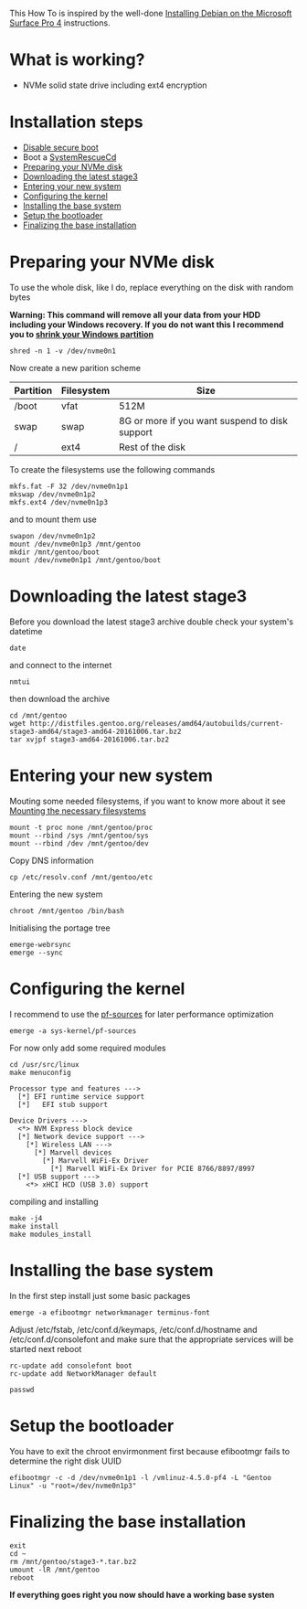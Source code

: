 This How To is inspired by the well-done [Installing Debian on the Microsoft Surface Pro 4](https://github.com/jimdigriz/debian-mssp4) instructions.

# What is working?

 * NVMe solid state drive including ext4 encryption

# Installation steps

 * [Disable secure boot](https://github.com/jimdigriz/debian-mssp4#prepping-windows-10)
 * Boot a [SystemRescueCd](http://www.system-rescue-cd.org/SystemRescueCd_Homepage)
 * [Preparing your NVMe disk](#preparing-your-nvme-disk)
 * [Downloading the latest stage3](#downloading-the-latest-stage3)
 * [Entering your new system](#entering-your-new-system)
 * [Configuring the kernel](#configuring-the-kernel)
 * [Installing the base system](#installing-the-base-system)
 * [Setup the bootloader](#setup-the-bootloader)
 * [Finalizing the base installation](#finalizing-the-base-installation)

# Preparing your NVMe disk

To use the whole disk, like I do, replace everything on the disk with random bytes

**Warning: This command will remove all your data from your HDD including your Windows recovery. If you do not want this I recommend you to [shrink your Windows partition](https://github.com/jimdigriz/debian-mssp4#shrinking-the-windows-partition)**

    shred -n 1 -v /dev/nvme0n1

Now create a new parition scheme

Partition | Filesystem | Size
--- | --- | ---
/boot | vfat | 512M
swap | swap | 8G or more if you want suspend to disk support
/ | ext4 | Rest of the disk

To create the filesystems use the following commands

    mkfs.fat -F 32 /dev/nvme0n1p1
    mkswap /dev/nvme0n1p2
    mkfs.ext4 /dev/nvme0n1p3
    
and to mount them use

    swapon /dev/nvme0n1p2
    mount /dev/nvme0n1p3 /mnt/gentoo
    mkdir /mnt/gentoo/boot
    mount /dev/nvme0n1p1 /mnt/gentoo/boot
    
# Downloading the latest stage3

Before you download the latest stage3 archive double check your system's datetime

    date
    
and connect to the internet

    nmtui
    
then download the archive

    cd /mnt/gentoo
    wget http://distfiles.gentoo.org/releases/amd64/autobuilds/current-stage3-amd64/stage3-amd64-20161006.tar.bz2
    tar xvjpf stage3-amd64-20161006.tar.bz2

# Entering your new system

Mouting some needed filesystems, if you want to know more about it see [Mounting the necessary filesystems](https://wiki.gentoo.org/wiki/Handbook:AMD64/Installation/Base#Mounting_the_necessary_filesystems)

    mount -t proc none /mnt/gentoo/proc
    mount --rbind /sys /mnt/gentoo/sys
    mount --rbind /dev /mnt/gentoo/dev

Copy DNS information

    cp /etc/resolv.conf /mnt/gentoo/etc

Entering the new system

    chroot /mnt/gentoo /bin/bash
  
Initialising the portage tree  
  
    emerge-webrsync
    emerge --sync

# Configuring the kernel

I recommend to use the [pf-sources](https://pf.natalenko.name) for later performance optimization

    emerge -a sys-kernel/pf-sources
    
For now only add some required modules

    cd /usr/src/linux
    make menuconfig
    
    Processor type and features --->
      [*] EFI runtime service support
      [*]   EFI stub support
      
    Device Drivers --->
      <*> NVM Express block device
      [*] Network device support --->
        [*] Wireless LAN --->
          [*] Marvell devices
            [*] Marvell WiFi-Ex Driver
              [*] Marvell WiFi-Ex Driver for PCIE 8766/8897/8997
      [*] USB support --->
        <*> xHCI HCD (USB 3.0) support
        
compiling and installing

    make -j4
    make install
    make modules_install
    
# Installing the base system

In the first step install just some basic packages

    emerge -a efibootmgr networkmanager terminus-font
    
Adjust /etc/fstab, /etc/conf.d/keymaps, /etc/conf.d/hostname and /etc/conf.d/consolefont and make sure that the appropriate services will be started next reboot
    
    rc-update add consolefont boot
    rc-update add NetworkManager default
    
    passwd
    
# Setup the bootloader

You have to exit the chroot envirmonment first because efibootmgr fails to determine the right disk UUID

    efibootmgr -c -d /dev/nvme0n1p1 -l /vmlinuz-4.5.0-pf4 -L "Gentoo Linux" -u "root=/dev/nvme0n1p3"
    
# Finalizing the base installation

    exit
    cd ~
    rm /mnt/gentoo/stage3-*.tar.bz2
    umount -lR /mnt/gentoo
    reboot
    
**If everything goes right you now should have a working base systen**
